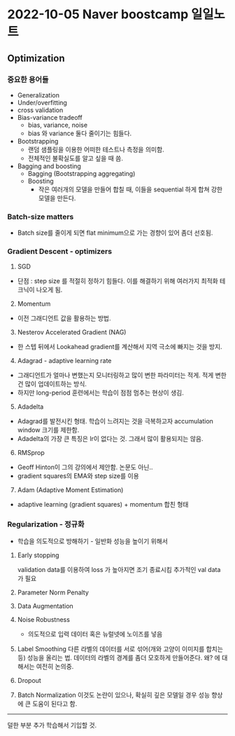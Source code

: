 # 2022-10-05 Naver boostcamp 일일노트

## Optimization

### 중요한 용어들
- Generalization
- Under/overfitting
- cross validation
- Bias-variance tradeoff
	+ bias, variance, noise 
	+ bias 와 variance 둘다 줄이기는 힘들다. 
- Bootstrapping
	+ 랜덤 샘플링을 이용한 어떠한 테스트나 측정을 의미함.
	+ 전체적인 불확실도를 알고 싶을 때 씀.
- Bagging and boosting
	+ Bagging (Bootstrapping aggregating)
	+ Boosting
	  - 작은  여러개의 모델을 만들어 합칠 때, 이들을 sequential 하게 합쳐 강한 모델을 만든다.
	  
### Batch-size matters
- Batch size를 줄이게 되면 flat minimum으로 가는 경향이 있어 좀더 선호됨. 


### Gradient Descent - optimizers
1.  SGD  
- 단점 : step size 를 적절히 정하기 힘들다. 이를 해결하기 위해 여러가지 최적화 테크닉이 나오게 됨.
2.  Momentum   
- 이전 그래디언트 값을 활용하는 방법. 
3. Nesterov Accelerated Gradient (NAG)  
- 한 스텝 뒤에서 Lookahead gradient를 계산해서 지역 극소에 빠지는 것을 방지. 
4. Adagrad  - adaptive learning rate
- 그래디언트가 얼마나 변했는지 모니터링하고 많이 변한 파라미터는 적게. 적게 변한건 많이 업데이트하는 방식.
- 하지만 long-period 훈련에서는 학습이 점점 멈추는 현상이 생김.
5. Adadelta
- Adagrad를 발전시킨 형태. 학습이 느려지는 것을 극복하고자 accumulation window 크기를 제한함.
- Adadelta의 가장 큰 특징은 lr이 없다는 것. 그래서 많이 활용되지는 않음. 
6. RMSprop
- Geoff Hinton이 그의 강의에서 제안함. 논문도 아닌.. 
- gradient squares의 EMA와 step size를 이용 
7. Adam (Adaptive Moment Estimation)
- adaptive learning (gradient squares) + momentum 합친 형태 

### Regularization - 정규화

- 학습을 의도적으로 방해하기 - 일반화 성능을 높이기 위해서

1. Early stopping

   validation data를 이용하여 loss 가 높아지면 조기 종료시킴
   추가적인 val data 가 필요

2. Parameter Norm Penalty

3. Data Augmentation

4. Noise Robustness

   - 의도적으로 입력 데이터 혹은 뉴럴넷에 노이즈를 넣음

5. Label Smoothing
   다른 라벨의 데이터를 서로 섞어(개와 고양이 이미지를 합치는 등) 성능을 올리는 법. 데이터의 라벨의 경계를 좀더 모호하게 만들어준다. 왜? 에 대해서는 여전히 논의중.

6. Dropout

7. Batch Normalization
   이것도 논란이 있으나, 확실히 깊은 모델일 경우 성능 향상에 큰 도움이 된다고 함.

---

덜한 부분 추가 학습해서 기입할 것.

